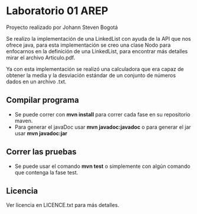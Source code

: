 # Laboratorio 01 AREP

Proyecto realizado por Johann Steven Bogotá

Se realizo la implementación de una LinkedList con ayuda de la API que nos ofrece java, para esta implementación se
creo una clase Nodo para enfocarnos en la definición de una LinkedList, para encontrar más detalles mirar el archivo 
Articulo.pdf.

Ya con esta implementación se realizó una calculadora que era capaz de obtener la media y la desviación estándar de un
conjunto de números dados en un archivo .txt.

## Compilar programa
- Se puede correr con **mvn install** para correr cada fase en su repositorio maven.
- Para generar el javaDoc usar **mvn javadoc:javadoc** o para generar el jar usar **mvn javadoc:jar**

## Correr las pruebas

- Se puede usar el comando **mvn test** o simplemente con algún comando que contenga la fase test.

## Licencia

Ver licencia en LICENCE.txt para más detalles.
